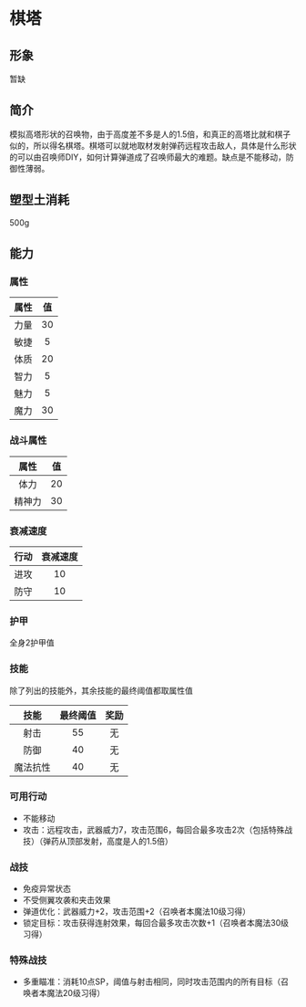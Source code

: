 # 棋塔

## 形象

暂缺

## 简介

模拟高塔形状的召唤物，由于高度差不多是人的1.5倍，和真正的高塔比就和棋子似的，所以得名棋塔。棋塔可以就地取材发射弹药远程攻击敌人，具体是什么形状的可以由召唤师DIY，如何计算弹道成了召唤师最大的难题。缺点是不能移动，防御性薄弱。

## 塑型土消耗

500g

## 能力

### 属性

属性|值
:--:|:--:
力量|30
敏捷|5
体质|20
智力|5
魅力|5
魔力|30

### 战斗属性

属性|值
:--:|:--:
体力|20
精神力|30

### 衰减速度

行动|衰减速度
:--:|:--:
进攻|10
防守|10

### 护甲

全身2护甲值

### 技能

除了列出的技能外，其余技能的最终阈值都取属性值

技能|最终阈值|奖励
:--:|:--:|:--:
射击|55|无
防御|40|无
魔法抗性|40|无

### 可用行动

* 不能移动
* 攻击：远程攻击，武器威力7，攻击范围6，每回合最多攻击2次（包括特殊战技）（弹药从顶部发射，高度是人的1.5倍）

### 战技

* 免疫异常状态
* 不受侧翼攻袭和夹击效果
* 弹道优化：武器威力+2，攻击范围+2（召唤者本魔法10级习得）
* 锁定目标：攻击获得连射效果，每回合最多攻击次数+1（召唤者本魔法30级习得）

### 特殊战技

* 多重瞄准：消耗10点SP，阈值与射击相同，同时攻击范围内的所有目标（召唤者本魔法20级习得）